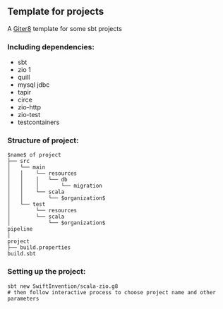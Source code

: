 
## Template for projects

A [Giter8][g8] template for some sbt projects

### Including dependencies:
* sbt
* zio 1
* quill
* mysql jdbc
* tapir
* circe
* zio-http
* zio-test
* testcontainers  

### Structure of project:  
```
$name$ of project
├── src  
│   └── main  
│   │    └── resources
│   │    │   └── db
│   │    │       └── migration
│   │    └── scala  
│   │        └── $organization$
│   └── test 
│        └── resources
│        └── scala
│            └── $organization$
pipeline
│
project
├── build.properties
build.sbt

```

### Setting up the project:  
```
sbt new SwiftInvention/scala-zio.g8
# then follow interactive process to choose project name and other parameters
```  


[g8]: http://www.foundweekends.org/giter8/